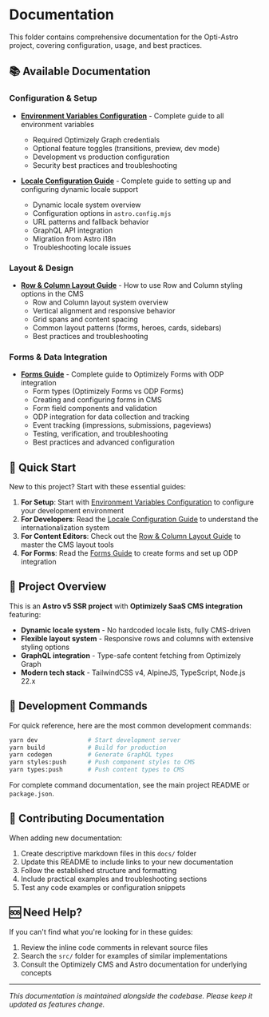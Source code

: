 # Documentation

This folder contains comprehensive documentation for the Opti-Astro project, covering configuration, usage, and best practices.

## 📚 Available Documentation

### Configuration & Setup

- **[Environment Variables Configuration](ENVIRONMENT-VARIABLES.md)** - Complete guide to all environment variables
    - Required Optimizely Graph credentials
    - Optional feature toggles (transitions, preview, dev mode)
    - Development vs production configuration
    - Security best practices and troubleshooting

- **[Locale Configuration Guide](LOCALE-CONFIG.md)** - Complete guide to setting up and configuring dynamic locale support
    - Dynamic locale system overview
    - Configuration options in `astro.config.mjs`
    - URL patterns and fallback behavior
    - GraphQL API integration
    - Migration from Astro i18n
    - Troubleshooting locale issues

### Layout & Design

- **[Row & Column Layout Guide](ROW-COLUMN-LAYOUT-GUIDE.md)** - How to use Row and Column styling options in the CMS
    - Row and Column layout system overview
    - Vertical alignment and responsive behavior
    - Grid spans and content spacing
    - Common layout patterns (forms, heroes, cards, sidebars)
    - Best practices and troubleshooting

### Forms & Data Integration

- **[Forms Guide](FORMS.md)** - Complete guide to Optimizely Forms with ODP integration
    - Form types (Optimizely Forms vs ODP Forms)
    - Creating and configuring forms in CMS
    - Form field components and validation
    - ODP integration for data collection and tracking
    - Event tracking (impressions, submissions, pageviews)
    - Testing, verification, and troubleshooting
    - Best practices and advanced configuration

## 🚀 Quick Start

New to this project? Start with these essential guides:

1. **For Setup**: Start with [Environment Variables Configuration](ENVIRONMENT-VARIABLES.md) to configure your development environment
2. **For Developers**: Read the [Locale Configuration Guide](LOCALE-CONFIG.md) to understand the internationalization system
3. **For Content Editors**: Check out the [Row & Column Layout Guide](ROW-COLUMN-LAYOUT-GUIDE.md) to master the CMS layout tools
4. **For Forms**: Read the [Forms Guide](FORMS.md) to create forms and set up ODP integration

## 📖 Project Overview

This is an **Astro v5 SSR project** with **Optimizely SaaS CMS integration** featuring:

- **Dynamic locale system** - No hardcoded locale lists, fully CMS-driven
- **Flexible layout system** - Responsive rows and columns with extensive styling options
- **GraphQL integration** - Type-safe content fetching from Optimizely Graph
- **Modern tech stack** - TailwindCSS v4, AlpineJS, TypeScript, Node.js 22.x

## 🔧 Development Commands

For quick reference, here are the most common development commands:

```bash
yarn dev              # Start development server
yarn build            # Build for production
yarn codegen          # Generate GraphQL types
yarn styles:push      # Push component styles to CMS
yarn types:push       # Push content types to CMS
```

For complete command documentation, see the main project README or `package.json`.

## 📝 Contributing Documentation

When adding new documentation:

1. Create descriptive markdown files in this `docs/` folder
2. Update this README to include links to your new documentation
3. Follow the established structure and formatting
4. Include practical examples and troubleshooting sections
5. Test any code examples or configuration snippets

## 🆘 Need Help?

If you can't find what you're looking for in these guides:

1. Review the inline code comments in relevant source files
2. Search the `src/` folder for examples of similar implementations
3. Consult the Optimizely CMS and Astro documentation for underlying concepts

---

_This documentation is maintained alongside the codebase. Please keep it updated as features change._
